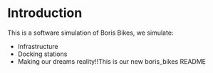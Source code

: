 # Introduction
This is a software simulation of Boris Bikes, we simulate:
- Infrastructure
- Docking stations
- Making our dreams reality!!This is our new boris_bikes README
